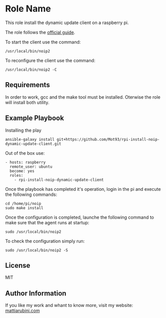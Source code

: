 Role Name
=========

This role install the dynamic update client on a raspberry pi.

The role follows the [official guide](https://www.noip.com/support/knowledgebase/install-ip-duc-onto-raspberry-pi/).

To start the client use the command: 

    /usr/local/bin/noip2

To reconfigure the client use the command:

    /usr/local/bin/noip2 -C

Requirements
------------

In order to work, gcc and the make tool must be installed.
Oterwise the role will install both utility.

Example Playbook
----------------

Installing the play

    ansible-galaxy install git+https://github.com/Mot93/rpi-install-noip-dynamic-update-client.git
    
Out of the box use:

    - hosts: raspberry
      remote_user: ubuntu
      become: yes
      roles:
        - rpi-install-noip-dynamic-update-client
        
Once the playbook has completed it's operation, login in the pi and execute the following commands:

    cd /home/pi/noip
    sudo make install
    
Once the configuration is completed, launche the following command to make sure that the agent runs at startup:
    
    sudo /usr/local/bin/noip2

To check the configuration simply run:

    sudo /usr/local/bin/noip2 -S

License
-------

MIT

Author Information
------------------

If you like my work and whant to know more, visit my website:
[mattiarubini.com](https://mattiarubini.com)
